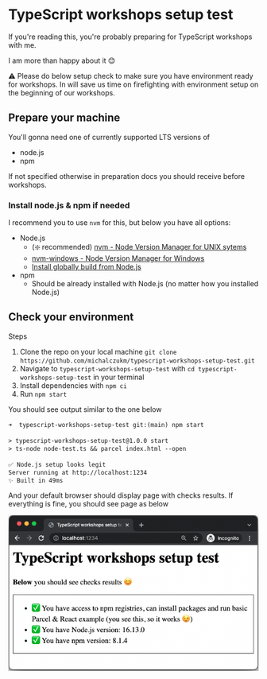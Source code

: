 # TypeScript workshops setup test

If you're reading this, you're probably preparing for TypeScript workshops with me.

I am more than happy about it 😊

⚠️ Please do below setup check to make sure you have environment ready for workshops. In will save us time on firefighting with environment setup on the beginning of our workshops.

## Prepare your machine

You'll gonna need one of currently supported LTS versions of

- node.js
- npm

If not specified otherwise in preparation docs you should receive before workshops.

### Install node.js & npm if needed

I recommend you to use `nvm` for this, but below you have all options:

- Node.js
  - (❇️ recommended) [nvm - Node Version Manager for UNIX sytems](https://github.com/nvm-sh/nvm)
  - [nvm-windows - Node Version Manager for Windows](https://github.com/coreybutler/nvm-windows)
  - [Install globally build from Node.js](https://nodejs.org/en/)
- npm
  - Should be already installed with Node.js (no matter how you installed Node.js)

## Check your environment

Steps

1. Clone the repo on your local machine `git clone https://github.com/michalczukm/typescript-workshops-setup-test.git`
2. Navigate to `typescript-workshops-setup-test` with `cd typescript-workshops-setup-test` in your terminal
3. Install dependencies with `npm ci`
4. Run `npm start`

You should see output similar to the one below

```shell
➜  typescript-workshops-setup-test git:(main) npm start

> typescript-workshops-setup-test@1.0.0 start
> ts-node node-test.ts && parcel index.html --open

✅ Node.js setup looks legit
Server running at http://localhost:1234
✨ Built in 49ms
```

And your default browser should display page with checks results.
If everything is fine, you should see page as below

![passed setup test results](./data/passed-setup-test.png)
